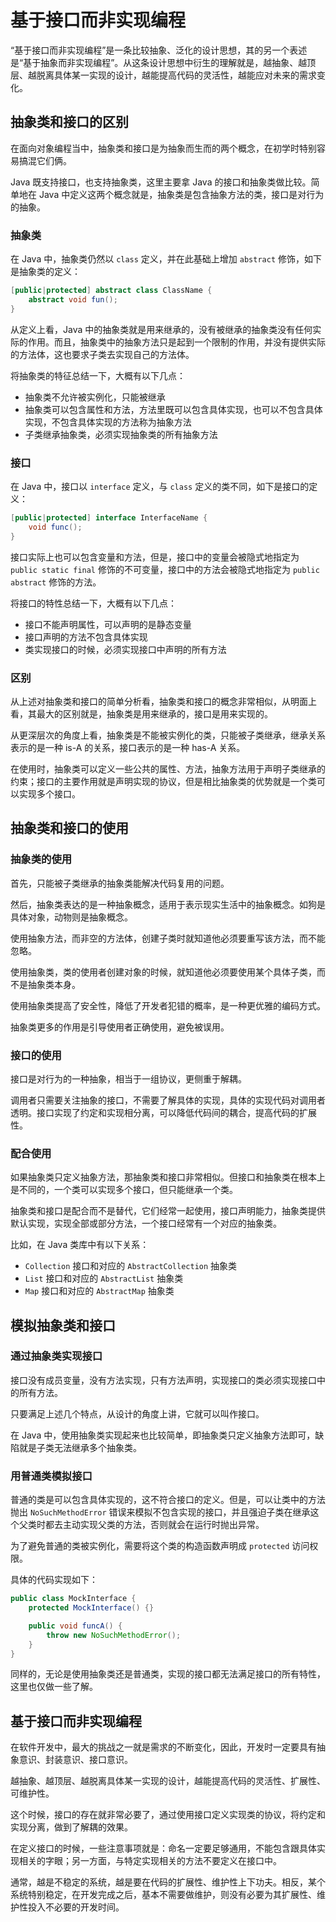 # 基于接口而非实现编程


“基于接口而非实现编程”是一条比较抽象、泛化的设计思想，其的另一个表述是“基于抽象而非实现编程”。从这条设计思想中衍生的理解就是，越抽象、越顶层、越脱离具体某一实现的设计，越能提高代码的灵活性，越能应对未来的需求变化。

<!--more-->

## 抽象类和接口的区别

在面向对象编程当中，抽象类和接口是为抽象而生而的两个概念，在初学时特别容易搞混它们俩。

Java 既支持接口，也支持抽象类，这里主要拿 Java 的接口和抽象类做比较。简单地在 Java 中定义这两个概念就是，抽象类是包含抽象方法的类，接口是对行为的抽象。

### 抽象类

在 Java 中，抽象类仍然以 `class` 定义，并在此基础上增加 `abstract` 修饰，如下是抽象类的定义：

```java
[public|protected] abstract class ClassName {
    abstract void fun();
}
```

从定义上看，Java 中的抽象类就是用来继承的，没有被继承的抽象类没有任何实际的作用。而且，抽象类中的抽象方法只是起到一个限制的作用，并没有提供实际的方法体，这也要求子类去实现自己的方法体。

将抽象类的特征总结一下，大概有以下几点：

- 抽象类不允许被实例化，只能被继承
- 抽象类可以包含属性和方法，方法里既可以包含具体实现，也可以不包含具体实现，不包含具体实现的方法称为抽象方法
- 子类继承抽象类，必须实现抽象类的所有抽象方法

### 接口

在 Java 中，接口以 `interface` 定义，与 `class` 定义的类不同，如下是接口的定义：

```java
[public|protected] interface InterfaceName {
    void func();
}
```

接口实际上也可以包含变量和方法，但是，接口中的变量会被隐式地指定为 `public static final` 修饰的不可变量，接口中的方法会被隐式地指定为 `public abstract` 修饰的方法。

将接口的特性总结一下，大概有以下几点：

- 接口不能声明属性，可以声明的是静态变量
- 接口声明的方法不包含具体实现
- 类实现接口的时候，必须实现接口中声明的所有方法

### 区别

从上述对抽象类和接口的简单分析看，抽象类和接口的概念非常相似，从明面上看，其最大的区别就是，抽象类是用来继承的，接口是用来实现的。

从更深层次的角度上看，抽象类是不能被实例化的类，只能被子类继承，继承关系表示的是一种 is-A 的关系，接口表示的是一种 has-A 关系。

在使用时，抽象类可以定义一些公共的属性、方法，抽象方法用于声明子类继承的约束；接口的主要作用就是声明实现的协议，但是相比抽象类的优势就是一个类可以实现多个接口。

## 抽象类和接口的使用

### 抽象类的使用

首先，只能被子类继承的抽象类能解决代码复用的问题。

然后，抽象类表达的是一种抽象概念，适用于表示现实生活中的抽象概念。如狗是具体对象，动物则是抽象概念。

使用抽象方法，而非空的方法体，创建子类时就知道他必须要重写该方法，而不能忽略。

使用抽象类，类的使用者创建对象的时候，就知道他必须要使用某个具体子类，而不是抽象类本身。

使用抽象类提高了安全性，降低了开发者犯错的概率，是一种更优雅的编码方式。

抽象类更多的作用是引导使用者正确使用，避免被误用。

### 接口的使用

接口是对行为的一种抽象，相当于一组协议，更侧重于解耦。

调用者只需要关注抽象的接口，不需要了解具体的实现，具体的实现代码对调用者透明。接口实现了约定和实现相分离，可以降低代码间的耦合，提高代码的扩展性。

### 配合使用

如果抽象类只定义抽象方法，那抽象类和接口非常相似。但接口和抽象类在根本上是不同的，一个类可以实现多个接口，但只能继承一个类。

抽象类和接口是配合而不是替代，它们经常一起使用，接口声明能力，抽象类提供默认实现，实现全部或部分方法，一个接口经常有一个对应的抽象类。

比如，在 Java 类库中有以下关系：

- `Collection` 接口和对应的 `AbstractCollection` 抽象类
- `List` 接口和对应的 `AbstractList` 抽象类
- `Map` 接口和对应的 `AbstractMap` 抽象类

## 模拟抽象类和接口

### 通过抽象类实现接口

接口没有成员变量，没有方法实现，只有方法声明，实现接口的类必须实现接口中的所有方法。

只要满足上述几个特点，从设计的角度上讲，它就可以叫作接口。

在 Java 中，使用抽象类实现起来也比较简单，即抽象类只定义抽象方法即可，缺陷就是子类无法继承多个抽象类。

### 用普通类模拟接口

普通的类是可以包含具体实现的，这不符合接口的定义。但是，可以让类中的方法抛出 `NoSuchMethodError` 错误来模拟不包含实现的接口，并且强迫子类在继承这个父类时都去主动实现父类的方法，否则就会在运行时抛出异常。

为了避免普通的类被实例化，需要将这个类的构造函数声明成 `protected` 访问权限。

具体的代码实现如下：

```java
public class MockInterface {
    protected MockInterface() {}

    public void funcA() {
        throw new NoSuchMethodError();
    }
}
```

同样的，无论是使用抽象类还是普通类，实现的接口都无法满足接口的所有特性，这里也仅做一些了解。

## 基于接口而非实现编程

在软件开发中，最大的挑战之一就是需求的不断变化，因此，开发时一定要具有抽象意识、封装意识、接口意识。

越抽象、越顶层、越脱离具体某一实现的设计，越能提高代码的灵活性、扩展性、可维护性。

这个时候，接口的存在就非常必要了，通过使用接口定义实现类的协议，将约定和实现分离，做到了解耦的效果。

在定义接口的时候，一些注意事项就是：命名一定要足够通用，不能包含跟具体实现相关的字眼；另一方面，与特定实现相关的方法不要定义在接口中。

通常，越是不稳定的系统，越是要在代码的扩展性、维护性上下功夫。相反，某个系统特别稳定，在开发完成之后，基本不需要做维护，则没有必要为其扩展性、维护性投入不必要的开发时间。

